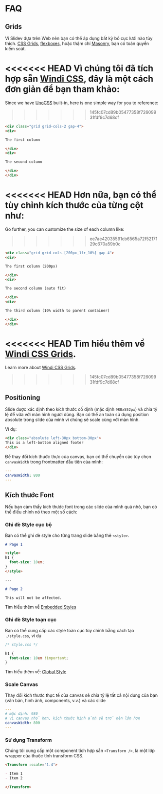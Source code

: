 # FAQ

## Grids

Vì Slidev dựa trên Web nên bạn có thể áp dụng bất kỳ bố cục lưới nào tùy thích. [CSS Grids](https://css-tricks.com/snippets/css/complete-guide-grid/), [flexboxes](https://css-tricks.com/snippets/css/a-guide-to-flexbox/), hoặc thậm chí [Masonry](https://css-tricks.com/native-css-masonry-layout-in-css-grid/), bạn có toàn quyền kiểm soát.

<<<<<<< HEAD
Vì chúng tôi đã tích hợp sẵn [Windi CSS](https://windicss.org/), đây là một cách đơn giản để bạn tham khảo:
=======
Since we have [UnoCSS](https://unocss.dev/) built-in, here is one simple way for you to reference:
>>>>>>> 145fc07cd89b05477358f72609931fdf9c7d68cf

```html
<div class="grid grid-cols-2 gap-4">
<div>

The first column

</div>
<div>

The second column

</div>
</div>
```

<<<<<<< HEAD
Hơn nữa, bạn có thể tùy chỉnh kích thước của từng cột như:
=======
Go further, you can customize the size of each column like:
>>>>>>> ee7ae42035591cb6565a72f5217129c670a59b0c

```html
<div class="grid grid-cols-[200px_1fr_10%] gap-4">
<div>

The first column (200px)

</div>
<div>

The second column (auto fit)

</div>
<div>

The third column (10% width to parent container)

</div>
</div>
```

<<<<<<< HEAD
Tìm hiểu thêm về [Windi CSS Grids](https://windicss.org/utilities/grid.html).
=======
Learn more about [Windi CSS Grids](https://windicss.org/utilities/layout/grid.html).
>>>>>>> 145fc07cd89b05477358f72609931fdf9c7d68cf

## Positioning

Slide được xác định theo kích thước cố định (mặc định `980x552px`) và chia tỷ lệ để vừa với màn hình người dùng. Bạn có thể an toàn sử dụng position absolute trong slide của mình vì chúng sẽ scale cùng với màn hình.

Ví dụ:

```html
<div class="absolute left-30px bottom-30px">
This is a left-bottom aligned footer
</div>
```

Để thay đổi kích thước thực của canvas, bạn có thể chuyển các tùy chọn `canvasWidth` trong frontmatter đầu tiên của mình:

```yaml
---
canvasWidth: 800
---
```

## Kích thước Font

Nếu bạn cảm thấy kích thước font trong các slide của mình quá nhỏ, bạn có thể điều chỉnh nó theo một số cách:

### Ghi đè Style cục bộ

Bạn có thể ghi đè style cho từng trang slide bằng thẻ `<style>`.

```md
# Page 1

<style>
h1 {
  font-size: 10em;
}
</style>

---

# Page 2

This will not be affected.
```

Tìm hiểu thêm về [Embedded Styles](/guide/syntax.html#embedded-styles)

### Ghi đè Style toạn cục

Bạn có thể cung cấp các style toàn cục tùy chỉnh bằng cách tạo `./style.css`, ví dụ

```css
/* style.css */ 

h1 {
  font-size: 10em !important;
}
```

Tìm hiểu thêm về: [Global Style](/custom/directory-structure.html#style)

### Scale Canvas

Thay đổi kích thước thực tế của canvas sẽ chia tỷ lệ tất cả nội dung của bạn (văn bản, hình ảnh, components, v.v.) và các slide

```yaml
---
# mặc định: 980
# vì canvas nhỏ hơn, kích thước hình ảnh sẽ trở nên lớn hơn
canvasWidth: 800
---
```

### Sử dụng Transform

Chúng tôi cung cấp một component tích hợp sẵn `<Transform />`, là một lớp wrapper của thuộc tính transform CSS.

```md
<Transform :scale="1.4">

- Item 1
- Item 2

</Transform>
```

